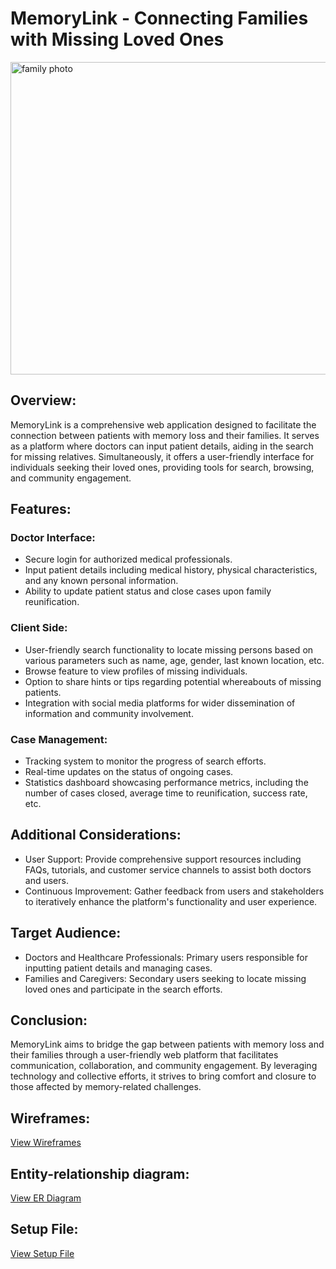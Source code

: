 <h1>MemoryLink - Connecting Families with Missing Loved Ones</h1>

<img src="/assets/images/family.jpg" alt="family photo" width="1000" height="500"> 

<h2>Overview:</h2>

<p>MemoryLink is a comprehensive web application designed to facilitate the connection between patients with memory loss and their families. It serves as a platform where doctors can input patient details, aiding in the search for missing relatives. Simultaneously, it offers a user-friendly interface for individuals seeking their loved ones, providing tools for search, browsing, and community engagement.</p>

<h2>Features:</h2>

<h3>Doctor Interface:</h3>
<ul>
      <li>Secure login for authorized medical professionals.</li>
      <li>Input patient details including medical history, physical characteristics, and any known personal information.</li>
      <li>Ability to update patient status and close cases upon family reunification.</li>
  </ul>

  <h3>Client Side:</h3>
  <ul>
      <li>User-friendly search functionality to locate missing persons based on various parameters such as name, age, gender, last known location, etc.</li>
      <li>Browse feature to view profiles of missing individuals.</li>
      <li>Option to share hints or tips regarding potential whereabouts of missing patients.</li>
      <li>Integration with social media platforms for wider dissemination of information and community involvement.</li>
  </ul>

  <h3>Case Management:</h3>
  <ul>
      <li>Tracking system to monitor the progress of search efforts.</li>
      <li>Real-time updates on the status of ongoing cases.</li>
      <li>Statistics dashboard showcasing performance metrics, including the number of cases closed, average time to reunification, success rate, etc.</li>
  </ul>

  <h2>Additional Considerations:</h2>
  <ul>
      <li>User Support: Provide comprehensive support resources including FAQs, tutorials, and customer service channels to assist both doctors and users.</li>
      <li>Continuous Improvement: Gather feedback from users and stakeholders to iteratively enhance the platform's functionality and user experience.</li>
  </ul>

  <h2>Target Audience:</h2>
  <ul>
      <li>Doctors and Healthcare Professionals: Primary users responsible for inputting patient details and managing cases.</li>
      <li>Families and Caregivers: Secondary users seeking to locate missing loved ones and participate in the search efforts.</li>
  </ul>

  <h2>Conclusion:</h2>
  <p>MemoryLink aims to bridge the gap between patients with memory loss and their families through a user-friendly web platform that facilitates communication, collaboration, and community engagement. By leveraging technology and collective efforts, it strives to bring comfort and closure to those affected by memory-related challenges.</p>

  <h2>Wireframes:</h2>
  <a href="https://balsamiq.cloud/sowtoxk/pvfagg6/r7077">View Wireframes</a>

  <h2>Entity-relationship diagram:</h2>
  <a href="https://app.diagrams.net/#G1QJJlGPkH-wo4-EK_LSyREIH7J6YEsX7x#%7B%22pageId%22%3A%22R2lEEEUBdFMjLlhIrx00%22%7D">View ER Diagram</a>

   <h2>Setup File:</h2>
<a href="https://app.diagrams.net/#G1QJJlGPkH-wo4-EK_LSyREIH7J6YEsX7x#%7B%22pageId%22%3A%22R2lEEEUBdFMjLlhIrx00%22%7D(https://docs.google.com/document/d/1dM3I9bMhN9hiVuPJTiazKK1Oi8SfABNqLZOKTH2ap7Q/edit)">View Setup File</a>
